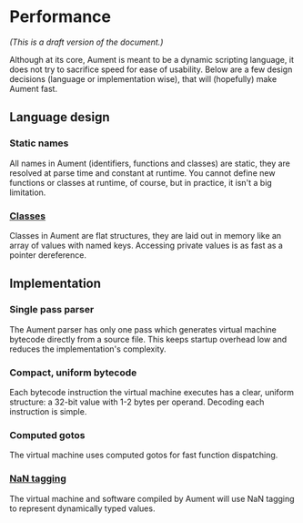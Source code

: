 # Performance

*(This is a draft version of the document.)*

Although at its core, Aument is meant to be a dynamic scripting language, it does not try to sacrifice speed for ease of usability. Below are a few design decisions (language or implementation wise), that will (hopefully) make Aument fast.

## Language design

### Static names

All names in Aument (identifiers, functions and classes) are static, they are resolved at parse time and constant at runtime. You cannot define new functions or classes at runtime, of course, but in practice, it isn't a big limitation.

### [Classes](docs/architecture.md#classes)

Classes in Aument are flat structures, they are laid out in memory like an array of values with named keys. Accessing private values is as fast as a pointer dereference.

## Implementation

### Single pass parser

The Aument parser has only one pass which generates virtual machine bytecode directly from a source file. This keeps startup overhead low and reduces the implementation's complexity.

### Compact, uniform bytecode

Each bytecode instruction the virtual machine executes has a clear, uniform structure: a 32-bit value with 1-2 bytes per operand. Decoding each instruction is simple.

### Computed gotos

The virtual machine uses computed gotos for fast function dispatching.

### [NaN tagging](docs/architecture.md#nan-tagging)

The virtual machine and software compiled by Aument will use NaN tagging to represent dynamically typed values.


